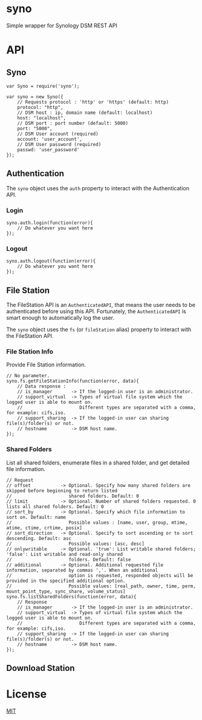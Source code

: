 syno
====

Simple wrapper for Synology DSM REST API

# API

## Syno

    var Syno = require('syno');

    var syno = new Syno({
        // Requests protocol : 'http' or 'https' (default: http)
        protocol: "http",
        // DSM host : ip, domain name (default: localhost)
        host: "localhost",
        // DSM port : port number (default: 5000)
        port: "5000",
        // DSM User account (required)
        account: 'user_account',
        // DSM User password (required)
        passwd: 'user_password'
    });

## Authentication

The `syno` object uses the `auth` property to interact with the Authentication API.

### Login

    syno.auth.login(function(error){
        // Do whatever you want here
    });

### Logout

    syno.auth.logout(function(error){
        // Do whatever you want here
    });

## File Station

The FileStation API is an `AuthenticatedAPI`, that means the user needs to be authenticated before using this API.
Fortunately, the `AuthenticatedAPI` is smart enough to automatically log the user.

The `syno` object uses the `fs` (or `fileStation` alias) property to interact with the FileStation API.

### File Station Info

Provide File Station information.

    // No parameter.
    syno.fs.getFileStationInfo(function(error, data){
        // Data response :
        // is_manager       -> If the logged-in user is an administrator.
        // support_virtual  -> Types of virtual file system which the logged user is able to mount on.
        //                     Different types are separated with a comma, for example: cifs,iso.
        // support_sharing  -> If the logged-in user can sharing file(s)/folder(s) or not.
        // hostname         -> DSM host name.
    });

### Shared Folders

List all shared folders, enumerate files in a shared folder, and get detailed file information.

    // Request
    // offset           -> Optional. Specify how many shared folders are skipped before beginning to return listed
    //                     shared folders. Default: 0
    // limit            -> Optional. Number of shared folders requested. 0 lists all shared folders. Default: 0
    // sort_by          -> Optional. Specify which file information to sort on. Default: name
    //                     Possible values : [name, user, group, mtime, atime, ctime, crtime, posix]
    // sort_direction   -> Optional. Specify to sort ascending or to sort descending. Default: asc
    //                     Possible values: [asc, desc]
    // onlywritable     -> Optional. 'true': List writable shared folders; 'false': List writable and read-only shared
    //                     folders. Default: false
    // additional       -> Optional. Additional requested file information, separated by commas ','. When an additional
    //                     option is requested, responded objects will be provided in the specified additional option.
    //                     Possible values: [real_path, owner, time, perm, mount_point_type, sync_share, volume_status]
    syno.fs.listSharedFolders(function(error, data){
        // Response
        // is_manager       -> If the logged-in user is an administrator.
        // support_virtual  -> Types of virtual file system which the logged user is able to mount on.
        //                     Different types are separated with a comma, for example: cifs,iso.
        // support_sharing  -> If the logged-in user can sharing file(s)/folder(s) or not.
        // hostname         -> DSM host name.
    });

## Download Station

# License

[MIT](LICENSE-MIT)